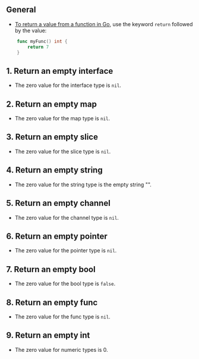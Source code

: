 ## General

- [To return a value from a function in Go](https://golang.org/ref/spec#Return_statements), use the keyword `return` followed by the value:

```go
    func myFunc() int {
        return 7
    }
```

## 1. Return an empty interface

- The zero value for the interface type is `nil`.

## 2. Return an empty map

- The zero value for the map type is `nil`.

## 3. Return an empty slice

- The zero value for the slice type is `nil`.

## 4. Return an empty string

- The zero value for the string type is the empty string "".

## 5. Return an empty channel

- The zero value for the channel type is `nil`.

## 6. Return an empty pointer

- The zero value for the pointer type is `nil`.

## 7. Return an empty bool

- The zero value for the bool type is `false`.

## 8. Return an empty func

- The zero value for the func type is `nil`.

## 9. Return an empty int

- The zero value for numeric types is 0.
